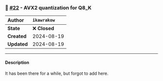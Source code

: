 ### 🔀 [#22](https://github.com/ikawrakow/ik_llama.cpp/pull/22) - AVX2 quantization for Q8_K

| **Author** | `ikawrakow` |
| :--- | :--- |
| **State** | ❌ **Closed** |
| **Created** | 2024-08-19 |
| **Updated** | 2024-08-19 |

---

#### Description

It has been there for a while, but forgot to add here.